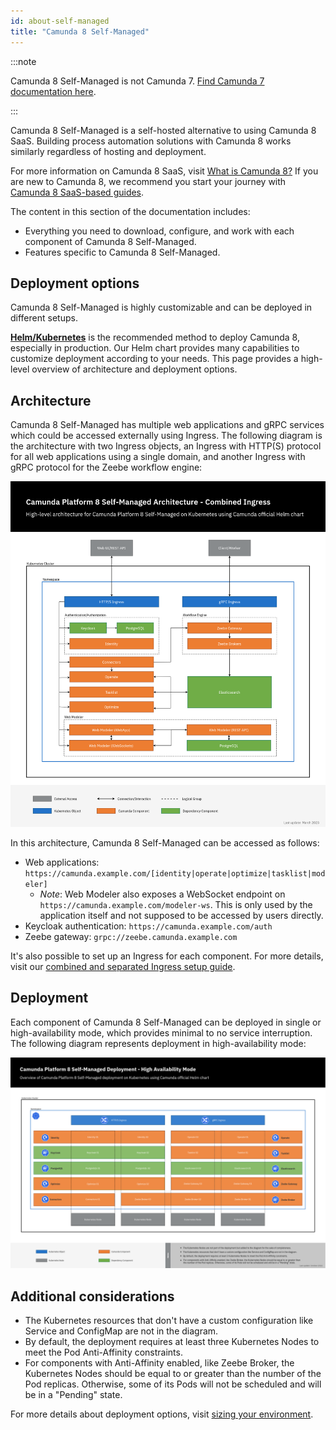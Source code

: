 ```yaml
---
id: about-self-managed
title: "Camunda 8 Self-Managed"
---
```


:::note

Camunda 8 Self-Managed is not Camunda 7. [Find Camunda 7 documentation here](https://docs.camunda.org).

:::

Camunda 8 Self-Managed is a self-hosted alternative to using Camunda 8 SaaS. Building process automation solutions with Camunda 8 works similarly regardless of hosting and deployment.

For more information on Camunda 8 SaaS, visit [What is Camunda 8?](../components/concepts/what-is-camunda-8.md) If you are new to Camunda 8, we recommend you start your journey with [Camunda 8 SaaS-based guides](../../guides/).

The content in this section of the documentation includes:

- Everything you need to download, configure, and work with each component of Camunda 8 Self-Managed.
- Features specific to Camunda 8 Self-Managed.

## Deployment options

Camunda 8 Self-Managed is highly customizable and can be deployed in different setups.

[**Helm/Kubernetes**](/self-managed/setup/overview.md) is the recommended method to deploy Camunda 8, especially in production. Our Helm chart provides many capabilities to customize deployment according to your needs. This page provides a high-level overview of architecture and deployment options.

## Architecture

Camunda 8 Self-Managed has multiple web applications and gRPC services which could be accessed externally using Ingress. The following diagram is the architecture with two Ingress objects, an Ingress with HTTP(S) protocol for all web applications using a single domain, and another Ingress with gRPC protocol for the Zeebe workflow engine:

![Camunda 8 Self-Managed Architecture Diagram - Combined Ingress](./assets/camunda-platform-8-self-managed-architecture-diagram-combined-ingress.png)

In this architecture, Camunda 8 Self-Managed can be accessed as follows:

- Web applications: `https://camunda.example.com/[identity|operate|optimize|tasklist|modeler]`
  - _Note_: Web Modeler also exposes a WebSocket endpoint on `https://camunda.example.com/modeler-ws`. This is only used by the application itself and not supposed to be accessed by users directly.
- Keycloak authentication: `https://camunda.example.com/auth`
- Zeebe gateway: `grpc://zeebe.camunda.example.com`

It's also possible to set up an Ingress for each component. For more details, visit our [combined and separated Ingress setup guide](./setup/guides/ingress-setup.md).

## Deployment

Each component of Camunda 8 Self-Managed can be deployed in single or high-availability mode, which provides minimal to no service interruption. The following diagram represents deployment in high-availability mode:

![Camunda 8 Self-Managed Deployment Diagram](./assets/camunda-platform-8-self-managed-deployment-diagram-high-availability-mode.png)

## Additional considerations

- The Kubernetes resources that don't have a custom configuration like Service and ConfigMap are not in the diagram.
- By default, the deployment requires at least three Kubernetes Nodes to meet the Pod Anti-Affinity constraints.
- For components with Anti-Affinity enabled, like Zeebe Broker, the Kubernetes Nodes should be equal to or greater than the number of the Pod replicas. Otherwise, some of its Pods will not be scheduled and will be in a "Pending" state.

For more details about deployment options, visit [sizing your environment](../components/best-practices/architecture/sizing-your-environment.md#camunda-platform-8-self-managed).
